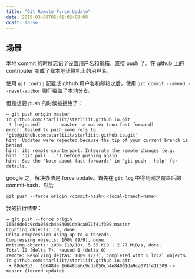 ```yaml
---
title: "Git Remote Force Update"
date: 2019-03-09T05:41:02+08:00
draft: false
---
```


## 场景

本地 commit 的时候忘记了设置用户名和邮箱，直接 push 了。在 github 上的 contributer 变成了我本地计算机上的用户名。

使用 `git config` 配置成 github 用户名和邮箱之后，使用 `git commit --amend --reset-author` 强行覆盖了本地分支。

但是想要 push 的时候被拒绝了：

```
→ git push origin master
To github.com:starliiit/starliiit.github.io.git
 ! [rejected]        master -> master (non-fast-forward)
error: failed to push some refs to 'git@github.com:starliiit/starliiit.github.io.git'
hint: Updates were rejected because the tip of your current branch is behind
hint: its remote counterpart. Integrate the remote changes (e.g.
hint: 'git pull ...') before pushing again.
hint: See the 'Note about fast-forwards' in 'git push --help' for details.
```

google 之，解决办法是 force update。首先在 `git log` 中得到刚才覆盖后的 commit-hash，然后

```
git push --force origin <commit-hash>:<local-branch-name>
```

我的执行结果：

```
→ git push --force origin 16648de6c9cda050cb4e84001da9ca071f41f309:master
Counting objects: 10, done.
Delta compression using up to 4 threads.
Compressing objects: 100% (9/9), done.
Writing objects: 100% (10/10), 5.55 KiB | 2.77 MiB/s, done.
Total 10 (delta 7), reused 0 (delta 0)
remote: Resolving deltas: 100% (7/7), completed with 5 local objects.
To github.com:starliiit/starliiit.github.io.git
 + 88de0b3...16648de 16648de6c9cda050cb4e84001da9ca071f41f309 -> master (forced update)
```